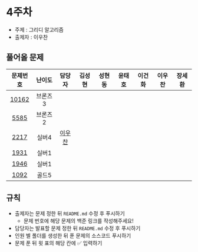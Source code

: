 # 4주차

- 주제 : 그리디 알고리즘
- 출제자 : 이우찬

## 풀어올 문제

| 문제번호 | 난이도 | 담당자 | 김성현 | 성현동 | 윤태호 | 이건화 | 이우찬 | 장세환 |
| :------: | :----: | :----: | :----: | :----: | :----: | :----: | :----: | :----: |
|   [10162](https://www.acmicpc.net/problem/10162)  | 브론즈3|        |        |        |        |        |        |        |
|   [5585](https://www.acmicpc.net/problem/5585)   | 브론즈2|        |        |        |        |        |        |        |
|   [2217](https://www.acmicpc.net/problem/2217)   | 실버4  | <a href="https://github.com/wchan0409">이우찬</a> |        |        |        |        |        |        |
|   [1931](https://www.acmicpc.net/problem/1931)   | 실버1  |        |        |        |        |        |        |        |
|   [1946](https://www.acmicpc.net/problem/1946)   | 실버1  |        |        |        |        |        |        |        |
|   [1092](https://www.acmicpc.net/problem/1092)   | 골드5  |        |        |        |        |        |        |        |

<!-- 표 입력할 때 아래 거 참고!
[문제번호](https://www.acmicpc.net/problem/문제번호)
<a href="https://github.com/taeho0888">윤태호</a>
<a href="https://github.com/sunghyun1356">김성현</a>
<a href="https://github.com/hyundongSung">성현동</a>
<a href="https://github.com/wchan0409">이우찬</a>
<a href="https://github.com/SehwanChang">장세환</a>
<a href="https://github.com/Gunhot">이건화</a> -->

## 규칙

- 출제자는 문제 정한 뒤 `README.md` 수정 후 푸시하기
  - 문제 번호에 해당 문제의 백준 링크를 작성해주세요!
- 담당자는 발표할 문제 정한 뒤 `README.md` 수정 후 푸시하기
- 인원 별 폴더를 생성한 뒤 푼 문제의 소스코드 푸시하기
- 문제 푼 뒤 윗 표의 해당 칸에 ✅ 입력하기
